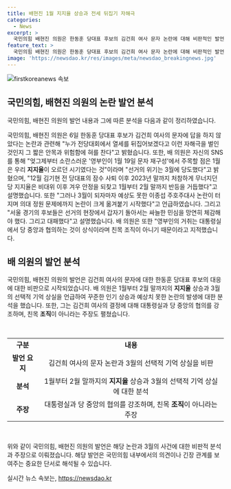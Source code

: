 ```yaml
---
title: 배현진 1월 지지율 상승과 전세 뒤집기 자해극
categories:
  - News
excerpt: >
  국민의힘 배현진 의원은 한동훈 당대표 후보의 김건희 여사 문자 논란에 대해 비판적인 발언을 하였다. 그는 SNS를 통해 지지율과 선거의 위기에 대해 언급하며, 여사의 문자를 무시한 후보들을 겨냥한 것으로 보였다. 또한, 영부인의 행동은 대통령실과 협의되어야 하는 것으로 지적하며, 여당 후보들의 패배는 이에 대한 책임을 물었다. 이러한 발언은 당 내부의 갈등과 정책 논란을 야기할 것으로 예상된다.
feature_text: >
  국민의힘 배현진 의원은 한동훈 당대표 후보의 김건희 여사 문자 논란에 대해 비판적인 발언을 하였다. 그는 SNS를 통해 지지율과 선거의 위기에 대해 언급하며, 여사의 문자를 무시한 후보들을 겨냥한 것으로 보였다. 또한, 영부인의 행동은 대통령실과 협의되어야 하는 것으로 지적하며, 여당 후보들의 패배는 이에 대한 책임을 물었다. 이러한 발언은 당 내부의 갈등과 정책 논란을 야기할 것으로 예상된다.
image: 'https://newsdao.kr/res/images/meta/newsdao_breakingnews.jpg'
---
```


<p><img src="https://newsdao.kr/res/images/meta/newsdao_breakingnews.jpg" alt="firstkoreanews 속보" /></p>

<h2 data-ke-size="size26">국민의힘, 배현진 의원의 논란 발언 분석</h2>

<p>국민의힘, 배현진 의원의 발언 내용과 그에 따른 분석을 다음과 같이 정리하였습니다.</p>

<p data-ke-size="size16">국민의힘, 배현진 의원은 6일 한동훈 당대표 후보가 김건희 여사의 문자에 답을 하지 않았다는 논란과 관련해 "누가 전당대회에서 열세를 뒤집어보겠다고 이런 자해극을 벌인 것인지 그 짧은 안목과 위험함에 혀를 찬다"고 밝혔습니다. 또한, 배 의원은 자신의 SNS를 통해 "엊그제부터 소란스러운 '영부인이 1월 19일 문자 재구성'에서 주목할 점은 1월은 우리 <b>지지율</b>이 오르던 시기였다는 것"이라며 "선거의 위기는 3월에 당도했다"고 밝혔으며, "12월 김기현 전 당대표의 잠수 사퇴 이후 2023년 말까지 처참하게 무너지던 당 지지율은 비대위 이후 겨우 안정을 되찾고 1월부터 2월 말까지 반등을 거듭했다"고 설명했습니다. 또한 "그러나 3월이 되자마자 예상도 못한 이종섭 주호주대사 논란이 터지며 의대 정원 문제에까지 논란이 크게 옮겨붙기 시작했다"고 언급하였습니다. 그리고 "서울 경기의 후보들은 선거의 현장에서 갑자기 돌아서는 싸늘한 민심을 망연히 체감해야 했다. 그리고 대패했다"고 설명했습니다. 배 의원은 또한 "영부인의 거취는 대통령실에서 당 중앙과 협의하는 것이 상식이라며 친목 조직이 아니기 때문이라고 지적했습니다.</p>

<h2 data-ke-size="size26">배 의원의 발언 분석</h2>

<p>국민의힘, 배현진 의원의 발언은 김건희 여사의 문자에 대한 한동훈 당대표 후보의 대응에 대한 비판으로 시작되었습니다. 배 의원은 1월부터 2월 말까지의 <b>지지율</b> 상승과 3월의 선택적 기억 상실을 언급하여 꾸준한 인기 상승과 예상치 못한 논란의 발생에 대한 분석을 했습니다. 또한, 그는 김건희 여사의 결정에 대해 대통령실과 당 중앙의 협의를 강조하며, 친목 <b>조직</b>이 아니라는 주장도 펼쳤습니다.</p>

<p data-ke-size="size16">&nbsp;</p>

<table>
<tbody>
<tr>
<td style="text-align: center; height: 17px;"><b>구분</b></td>
<td style="text-align: center; height: 17px;"><b>내용</b></td>
</tr>
<tr>
<td style="text-align: center; height: 17px;"><b>발언 요지</b></td>
<td style="text-align: center; height: 17px;">김건희 여사의 문자 논란과 3월의 선택적 기억 상실을 비판</td>
</tr>
<tr>
<td style="text-align: center; height: 17px;"><b>분석</b></td>
<td style="text-align: center; height: 17px;">1월부터 2월 말까지의 <b>지지율</b> 상승과 3월의 선택적 기억 상실에 대한 분석</td>
</tr>
<tr>
<td style="text-align: center; height: 17px;"><b>주장</b></td>
<td style="text-align: center; height: 17px;">대통령실과 당 중앙의 협의를 강조하며, 친목 <b>조직</b>이 아니라는 주장</td>
</tr>
</tbody>
</table>

<p data-ke-size="size16">&nbsp;</p>

<p>위와 같이 국민의힘, 배현진 의원의 발언은 해당 논란과 3월의 사건에 대한 비판적 분석과 주장으로 이뤄졌습니다. 해당 발언은 국민의힘 내부에서의 의견이나 긴장 관계를 보여주는 중요한 단서로 해석될 수 있습니다.</p>
실시간 뉴스 속보는, <a href="https://newsdao.kr" rel="dofollow">https://newsdao.kr</a>



